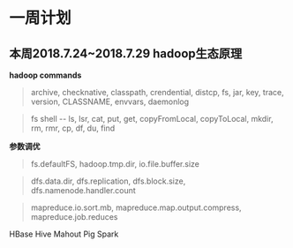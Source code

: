 # 一周计划

## 本周2018.7.24~2018.7.29 hadoop生态原理

   **hadoop commands**
   > archive, checknative, classpath, crendential, distcp, fs, jar, key, trace, version, CLASSNAME, envvars, daemonlog
   
   > fs shell -- ls, lsr, cat, put, get, copyFromLocal, copyToLocal, mkdir, rm, rmr, cp, df, du, find
   
   **参数调优**
   > fs.defaultFS, hadoop.tmp.dir, io.file.buffer.size
   
   > dfs.data.dir, dfs.replication, dfs.block.size, dfs.namenode.handler.count
   
   > mapreduce.io.sort.mb, mapreduce.map.output.compress, mapreduce.job.reduces
   
   HBase Hive Mahout Pig Spark
   
